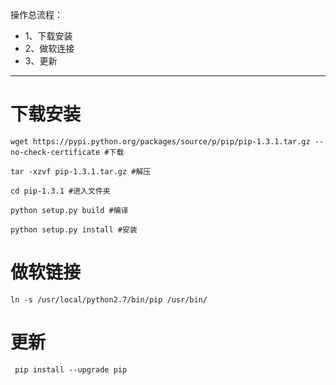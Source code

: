 操作总流程：
- 1、下载安装
- 2、做软连接
- 3、更新

----------


# 下载安装
```
wget https://pypi.python.org/packages/source/p/pip/pip-1.3.1.tar.gz --no-check-certificate #下载

tar -xzvf pip-1.3.1.tar.gz #解压

cd pip-1.3.1 #进入文件夹

python setup.py build #编译

python setup.py install #安装
```

# 做软链接
```
ln -s /usr/local/python2.7/bin/pip /usr/bin/
```

# 更新
```
 pip install --upgrade pip
```